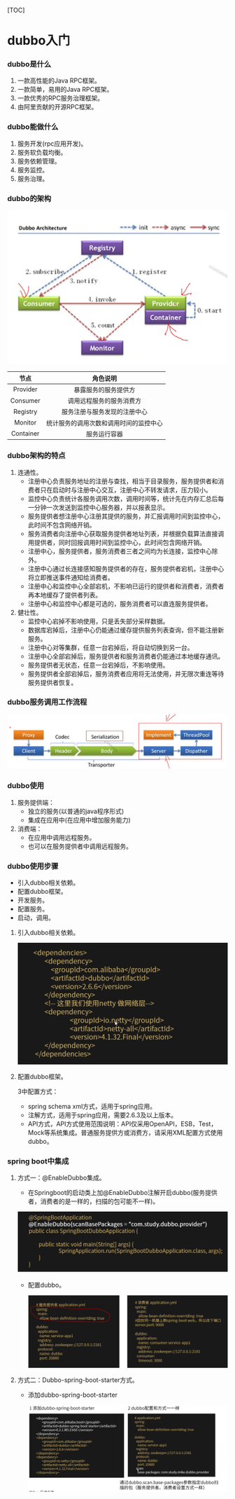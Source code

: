 [TOC]

# dubbo入门

### dubbo是什么

1. 一款高性能的Java RPC框架。
2. 一款简单，易用的Java RPC框架。
3. 一款优秀的RPC服务治理框架。
4. 由阿里贡献的开源RPC框架。

### dubbo能做什么

1. 服务开发(rpc应用开发)。
2. 服务软负载均衡。
3. 服务依赖管理。
4. 服务监控。
5. 服务治理。

### dubbo的架构

![image-20191006110453649](assets/image-20191006110453649.png)

|   节点    |                角色说明                |
| :-------: | :------------------------------------: |
| Provider  |          暴露服务的服务提供方          |
| Consumer  |        调用远程服务的服务消费方        |
| Registry  |      服务注册与服务发现的注册中心      |
|  Monitor  | 统计服务的调用次数和调用时间的监控中心 |
| Container |              服务运行容器              |

### dubbo架构的特点

1. 连通性。
   * 注册中心负责服务地址的注册与查找，相当于目录服务，服务提供者和消费者只在启动时与注册中心交互，注册中心不转发请求，压力较小。
   * 监控中心负责统计各服务调用次数，调用时间等，统计先在内存汇总后每一分钟一次发送到监控中心服务器，并以报表显示。
   * 服务提供者想注册中心注册其提供的服务，并汇报调用时间到监控中心，此时间不包含网络开销。
   * 服务消费者向注册中心获取服务提供者地址列表，并根据负载算法直接调用提供者，同时回报调用时间到监控中心，此时间包含网络开销。
   * 注册中心，服务提供者，服务消费者三者之间均为长连接，监控中心除外。
   * 注册中心通过长连接感知服务提供者的存在，服务提供者宕机，注册中心将立即推送事件通知给消费者。
   * 注册中心和监控中心全部宕机，不影响已运行的提供者和消费者，消费者再本地缓存了提供者列表。
   * 注册中心和监控中心都是可选的，服务消费者可以直连服务提供者。
2. 健壮性。
   * 监控中心宕掉不影响使用，只是丢失部分采样数据。
   * 数据库宕掉后，注册中心仍能通过缓存提供服务列表查询，但不能注册新服务。
   * 注册中心对等集群，任意一台宕掉后，将自动切换到另一台。
   * 注册中心全部宕掉后，服务提供者和服务消费者仍能通过本地缓存通讯。
   * 服务提供者无状态，任意一台宕掉后，不影响使用。
   * 服务提供者全部宕掉后，服务消费者应用将无法使用，并无限次重连等待服务提供者恢复。

### dubbo服务调用工作流程

![image-20191006112143918](assets/image-20191006112143918.png)

### dubbo使用

1. 服务提供端：
   * 独立的服务(以普通的java程序形式)
   * 集成在应用中(在应用中增加服务能力)
2. 消费端：
   * 在应用中调用远程服务。
   * 也可以在服务提供者中调用远程服务。

### dubbo使用步骤

* 引入dubbo相关依赖。
* 配置dubbo框架。
* 开发服务。
* 配置服务。
* 启动，调用。

1. 引入dubbo相关依赖。

   ![image-20191006112720815](assets/image-20191006112720815.png)

2. 配置dubbo框架。

   3中配置方式：

   * spring schema xml方式，适用于spring应用。
   * 注解方式，适用于spring应用，需要2.6.3及以上版本。
   * API方式，API方式使用范围说明：API仅采用OpenAPI，ESB，Test，Mock等系统集成。普通服务提供方或消费方，请采用XML配置方式使用dubbo。

### spring boot中集成

1. 方式一：@EnableDubbo集成。

   * 在Springboot的启动类上加@EnableDubbo注解开启dubbo(服务提供者，消费者的是一样的，扫描的包可能不一样)。

   ![image-20191006114428622](assets/image-20191006114428622.png)

   * 配置dubbo。
   
     ![image-20191006114629368](assets/image-20191006114629368.png)
   
2. 方式二：Dubbo-spring-boot-starter方式。

   * 添加dubbo-spring-boot-starter

     ![image-20191006114844493](assets/image-20191006114844493.png)

     